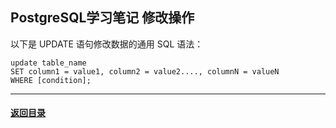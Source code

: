 ## PostgreSQL学习笔记 修改操作

以下是 UPDATE 语句修改数据的通用 SQL 语法：

```
update table_name
SET column1 = value1, column2 = value2...., columnN = valueN
WHERE [condition];
```





---

#### [返回目录](./)

